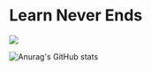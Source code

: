 # Learn Never Ends

<a href="https://ritzy-math-423.notion.site/MOON-FLOW-d04ce5c6e135450f91ac93276d6e49c4" target="_blank"><img src="https://img.shields.io/badge/Notion-000000?style=plastic&logo=Notion&logoColor=FFFFFF"/></a>

![Anurag's GitHub stats](https://github-readme-stats.vercel.app/api?username=drmoon-1st&show_icons=true&theme=radical)
